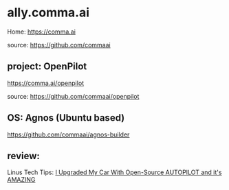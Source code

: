 # ally.comma.ai
Home: https://comma.ai

source: https://github.com/commaai

## project: OpenPilot
https://comma.ai/openpilot

source: https://github.com/commaai/openpilot

## OS: Agnos (Ubuntu based)
https://github.com/commaai/agnos-builder


## review:
Linus Tech Tips: [I Upgraded My Car With Open-Source AUTOPILOT and it's AMAZING](https://youtu.be/xdmxM-v4KQg)
